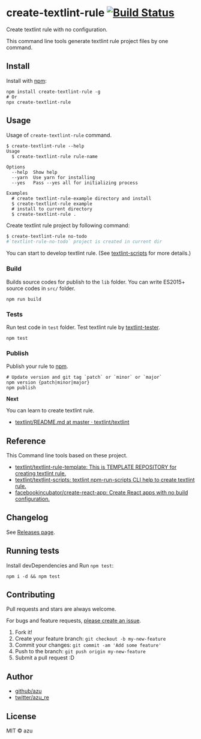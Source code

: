 # create-textlint-rule [![Build Status](https://travis-ci.org/textlint/create-textlint-rule.svg?branch=master)](https://travis-ci.org/textlint/create-textlint-rule)

Create textlint rule with no configuration.

This command line tools generate textlint rule project files by one command.


## Install

Install with [npm](https://www.npmjs.com/):

    npm install create-textlint-rule -g
    # Or
    npx create-textlint-rule

## Usage

Usage of `create-textlint-rule` command.

    $ create-textlint-rule --help
    Usage
      $ create-textlint-rule rule-name

    Options
      --help  Show help
      --yarn  Use yarn for installing
      --yes   Pass --yes all for initializing process

    Examples
      # create textlint-rule-example directory and install
      $ create-textlint-rule example
      # install to current directory
      $ create-textlint-rule .

Create textlint rule project by following command:

```sh
$ create-textlint-rule no-todo
#`textlint-rule-no-todo` project is created in current dir
```

You can start to develop textlint rule.
(See [textlint-scripts](https://github.com/textlint/textlint-scripts "textlint-scripts") for more details.)

### Build

Builds source codes for publish to the `lib` folder.
You can write ES2015+ source codes in `src/` folder.

    npm run build
    
### Tests

Run test code in `test` folder.
Test textlint rule by [textlint-tester](https://github.com/textlint/textlint-tester "textlint-tester"). 

    npm test

### Publish

Publish your rule to [npm](https://www.npmjs.com/). 

    # Update version and git tag `patch` or `minor` or `major`
    npm version {patch|minor|major}
    npm publish


**Next**

You can learn to create textlint rule.

- [textlint/README.md at master · textlint/textlint](https://github.com/textlint/textlint/blob/master/docs/README.md "textlint/README.md at master · textlint/textlint")

## Reference

This Command line tools based on these project.

- [textlint/textlint-rule-template: This is TEMPLATE REPOSITORY for creating textlint rule.](https://github.com/textlint/textlint-rule-template)
- [textlint/textlint-scripts: textlint npm-run-scripts CLI help to create textlint rule.](https://github.com/textlint/textlint-scripts)
- [facebookincubator/create-react-app: Create React apps with no build configuration.](https://github.com/facebookincubator/create-react-app "facebookincubator/create-react-app: Create React apps with no build configuration.")

## Changelog

See [Releases page](https://github.com/textlint/create-textlint-rule/releases).

## Running tests

Install devDependencies and Run `npm test`:

    npm i -d && npm test

## Contributing

Pull requests and stars are always welcome.

For bugs and feature requests, [please create an issue](https://github.com/textlint/create-textlint-rule/issues).

1. Fork it!
2. Create your feature branch: `git checkout -b my-new-feature`
3. Commit your changes: `git commit -am 'Add some feature'`
4. Push to the branch: `git push origin my-new-feature`
5. Submit a pull request :D

## Author

- [github/azu](https://github.com/azu)
- [twitter/azu_re](https://twitter.com/azu_re)

## License

MIT © azu
